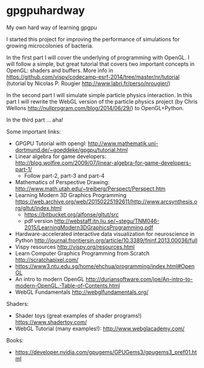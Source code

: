 # gpgpuhardway
My own hard way of learning gpgpu

I started this project for improving the performance of simulations for
growing microcolonies of bacteria.

In the first part I will cover the underlying of programming with OpenGL.
I will follow a simple, but great tutorial that covers two important
concepts in OpenGL: shaders and buffers. 
More info in https://github.com/vispy/codecamp-esrf-2014/tree/master/nr/tutorial
(tutorial by Nicolas P. Rougier http://www.labri.fr/perso/nrougier/)

In the second part I will simulate simple particle physics interaction.
In this part I will rewrite the WebGL version of the particle physics project 
(by Chris Wellons http://nullprogram.com/blog/2014/06/29/) to OpenGL+Python. 

In the third part ... aha!

Some important links:
 - GPGPU Tutorial with opengl: http://www.mathematik.uni-dortmund.de/~goeddeke/gpgpu/tutorial.html
 - Linear algebra for game developers: http://blog.wolfire.com/2009/07/linear-algebra-for-game-developers-part-1/
   - Follow part-2, part-3 and part-4
 - Mathematics of Perspective Drawing: http://www.math.utah.edu/~treiberg/Perspect/Perspect.htm
 - Learning Modern 3D Graphics Programming https://web.archive.org/web/20150225192611/http://www.arcsynthesis.org/gltut/index.html
   - https://bitbucket.org/alfonse/gltut/src
   - pdf version http://webstaff.itn.liu.se/~stegu/TNM046-2015/LearningModern3DGraphicsProgramming.pdf 
 - Hardware-accelerated interactive data visualization for neuroscience in Python http://journal.frontiersin.org/article/10.3389/fninf.2013.00036/full
 - Vispy resources http://vispy.org/resources.html
 - Learn Computer Graphics Programming from Scratch http://scratchapixel.com/
 - https://www3.ntu.edu.sg/home/ehchua/programming/index.html#OpenGL
 - An intro to modern OpenGL http://duriansoftware.com/joe/An-intro-to-modern-OpenGL.-Table-of-Contents.html
 - WebGL Fundamentals http://webglfundamentals.org/

Shaders: 
 - Shader toys (great examples of shader programs!) https://www.shadertoy.com/
 - WebGL Tutorial (many examples!): http://www.webglacademy.com/

Books:
 - https://developer.nvidia.com/gpugems/GPUGems3/gpugems3_pref01.html

